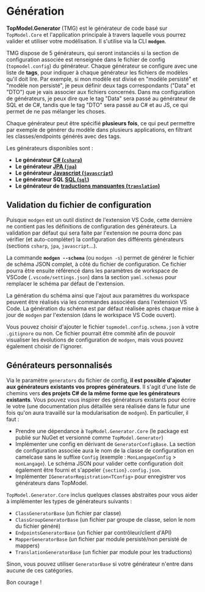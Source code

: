 # Génération

**TopModel.Generator** (TMG) est le générateur de code basé sur `TopModel.Core` et l'application principale à travers laquelle vous pourrez valider et utiliser votre modélisation. Il s'utilise via la CLI **`modgen`**.

TMG dispose de 5 générateurs, qui seront instanciés si la section de configuration associée est renseignée dans le fichier de config (`topmodel.config`) du générateur. Chaque générateur se configure avec une liste de **tags**, pour indiquer à chaque générateur les fichiers de modèles qu'il doit lire. Par exemple, si mon modèle est divisé en "modèle persisté" et "modèle non persisté", je peux définir deux tags correspondants ("Data" et "DTO") que je vais associer aux fichiers concernés. Dans ma configuration de générateurs, je peux dire que le tag "Data" sera passé au générateur de SQL et de C#, tandis que le tag "DTO" sera passé au C# et au JS, ce qui permet de ne pas mélanger les choses.

Chaque générateur peut être spécifié **plusieurs fois**, ce qui peut permettre par exemple de générer du modèle dans plusieurs applications, en filtrant les classes/endpoints générés avec des tags.

Les générateurs disponibles sont :

- **Le générateur [C# (`csharp`)](/generator/csharp.md)**
- **Le générateur [JPA (`jpa`)](/generator/jpa.md)**
- **Le générateur [Javascript (`javascript`)](/generator/js.md)**
- **Le générateur SQL [SQL (`sql`)](/generator/sql.md)**
- **Le générateur de [traductions manquantes (`translation`)](/generator/tranlsation.md)**

## Validation du fichier de configuration

Puisque `modgen` est un outil distinct de l'extension VS Code, cette dernière ne contient pas les définitions de configuration des générateurs. La validation par défaut qui sera faite par l'extension ne pourra donc pas vérifier (et auto-compléter) la configuration des différents générateurs (sections `csharp`, `jpa`, `javascript`...).

La commande **`modgen --schema`** (ou `modgen -s`) permet de générer le fichier de schéma JSON complet, à côté du fichier de configuration. Ce fichier pourra être ensuite référencé dans les paramètres de workspace de VSCode (`.vscode/settings.json`) dans la section `yaml.schemas` pour remplacer le schéma par défaut de l'extension.

La génération du schéma ainsi que l'ajout aux paramètres du workspace peuvent être réalisés via les commandes associées dans l'extension VS Code. La génération du schéma est par défaut réalisée après chaque mise à jour de `modgen` par l'extension (dans le workspace VS Code ouvert).

Vous pouvez choisir d'ajouter le fichier `topmodel.config.schema.json` à votre `.gitignore` ou non. Ce fichier pourrait être commité afin de pouvoir visualiser les évolutions de configuration de `modgen`, mais vous pouvez également choisir de l'ignorer.

## Générateurs personnalisés

Via le paramètre `generators` du fichier de config, **il est possible d'ajouter aux générateurs existants vos propres générateurs**. Il s'agit d'une liste de chemins vers **des projets C# de la même forme que les générateurs existants**. Vous pouvez vous inspirer des générateurs existants pour écrire le votre (une documentation plus détaillée sera réalisée dans le futur une fois qu'on aura travaillé sur la modularisation de `modgen`). En particulier, il faut :

- Prendre une dépendance à `TopModel.Generator.Core` (le package est publié sur NuGet et versionné comme `TopModel.Generator`)
- Implémenter une config en dérivant de `GeneratorConfigBase`. La section de configuration associée aura le nom de la classe de configuration en camelcase sans le suffixe `Config` (exemple : `MonLangageConfig` > `monLangage`). Le schéma JSON pour valider cette configuration doit également être fourni et s'appeler `{section}.config.json`.
- Implémenter `IGeneratorRegistration<TConfig>` pour enregistrer vos générateurs dans TopModel.

`TopModel.Generator.Core` inclus quelques classes abstraites pour vous aider à implémenter les types de générateurs suivants :

- `ClassGeneratorBase` (un fichier par classe)
- `ClassGroupGeneratorBase` (un fichier par groupe de classe, selon le nom du fichier généré)
- `EndpointsGeneratorBase` (un fichier par contrôleur/client d'API)
- `MapperGeneratorBase` (un fichier par module persisté/non persisté de mappers)
- `TranslationGeneratorBase` (un fichier par module pour les traductions)

Sinon, vous pouvez utiliser `GeneratorBase` si votre générateur n'entre dans aucune de ces catégories.

Bon courage !
